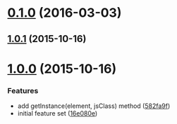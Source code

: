 <a name="0.1.0"></a>
# [0.1.0](https://github.com/Pearson-Higher-Ed/component-handler/compare/1.0.1...v0.1.0) (2016-03-03)




<a name="1.0.1"></a>
## [1.0.1](https://github.com/Pearson-Higher-Ed/component-handler/compare/1.0.0...1.0.1) (2015-10-16)




<a name="1.0.0"></a>
# [1.0.0](https://github.com/Pearson-Higher-Ed/component-handler/compare/16e080e...1.0.0) (2015-10-16)


### Features

* add getInstance(element, jsClass) method ([582fa9f](https://github.com/Pearson-Higher-Ed/component-handler/commit/582fa9f))
* initial feature set ([16e080e](https://github.com/Pearson-Higher-Ed/component-handler/commit/16e080e))



